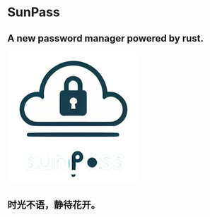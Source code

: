 # SunPass
## A new password manager powered by rust.
![SunPass Logo](./static/images/logo.png)
## 时光不语，静待花开。
